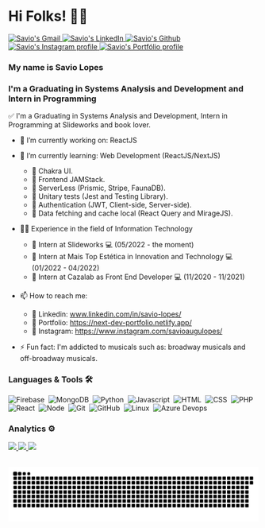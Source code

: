 # Hi Folks! 🏳️‍🌈

<p>
  <a target="_blank" href="mailto:savio.dev.lopes@gmail.com">
    <img src="https://img.shields.io/badge/-Gmail-c14438?style=flat-square&logo=Gmail&logoColor=3f72af&color=112d4e&link=savio.dev.lopes@gmail.com" alt="Savio's Gmail" />
  </a>
  
  <a target="_blank" href="https://www.linkedin.com/in/savio-lopes">
    <img src="https://img.shields.io/badge/-Linkedin-6633cc?style=flat-square&logo=Linkedin&logoColor=3f72af&color=112d4e&link=https://www.linkedin.com/in/savio-lopes/" alt="Savio's LinkedIn" />
  </a>
  
  <a target="_blank" href="https://github.com/savio-2-lopes/savio-2-lopes">
    <img src="https://img.shields.io/badge/-Github-6633cc?style=flat-square&logo=github&logoColor=3f72af&color=112d4e&link=https://www.github.com/savio-2-lopes/" alt="Savio's Github" />
  </a>
  
  <a target="_blank" href="https://www.instagram.com/savioaugulopes">
    <img src="https://img.shields.io/badge/-Instagram-6633cc?style=flat-square&logo=instagram&color=112d4e&logoColor=3f72af&link=https://www.instagram.com/savioaugulopes" alt="Savio's Instagram profile" />
  </a>
  
  <a target="_blank" href="https://next-dev-portfolio.netlify.app/">
    <img src="https://img.shields.io/badge/-Portfólio-6633cc?style=flat-square&logo=netlify&logoColor=3f72af&color=112d4e&link=https://next-dev-portfolio.netlify.app/" alt="Savio's Portfólio profile" />
  </a>
</p>


### My name is Savio Lopes

### I'm a Graduating in Systems Analysis and Development and Intern in Programming

✅ I'm a Graduating in Systems Analysis and Development, Intern in Programming at Slideworks and book lover.

- 🔭 I’m currently working on: ReactJS
- 🌱 I’m currently learning: Web Development (ReactJS/NextJS)
  - 🎯 Chakra UI.
  - 🎯 Frontend JAMStack.
  - 🎯 ServerLess (Prismic, Stripe, FaunaDB).
  - 🎯 Unitary tests (Jest and Testing Library).
  - 🎯 Authentication (JWT, Client-side, Server-side).
  - 🎯 Data fetching and cache local (React Query and MirageJS).

- 👨‍💻 Experience in the field of Information Technology
  - 🎯 Intern at Slideworks :computer: (05/2022 - the moment)
  - 🎯 Intern at Mais Top Estética in Innovation and Technology :computer: (01/2022 - 04/2022)
  - 🎯 Intern at Cazalab as Front End Developer :computer: (11/2020 - 11/2021)

- 📫 How to reach me: 
  - 🎯 Linkedin: www.linkedin.com/in/savio-lopes/
  - 🎯 Portfolio: https://next-dev-portfolio.netlify.app/
  - 🎯 Instagram: https://www.instagram.com/savioaugulopes/
- ⚡ Fun fact: I'm addicted to musicals such as: broadway musicals and off-broadway musicals.


### Languages & Tools 🛠  

![Firebase](https://img.shields.io/badge/-Firebase-05122A?style=for-the-badge&logo=firebase)&nbsp;
![MongoDB](https://img.shields.io/badge/-MongoDB-05122A?style=for-the-badge&logo=mongodb)&nbsp;
![Python](https://img.shields.io/badge/-Python-05122A?style=for-the-badge&logo=python)&nbsp;
![Javascript](https://img.shields.io/badge/-Javascript-05122A?style=for-the-badge&logo=javascript)&nbsp;
![HTML](https://img.shields.io/badge/-Html-05122A?style=for-the-badge&logo=html5)&nbsp;
![CSS](https://img.shields.io/badge/-Css-05122A?style=for-the-badge&logo=css3&logoColor=blue)&nbsp;
![PHP](https://img.shields.io/badge/-Php-05122A?style=for-the-badge&logo=php&logoColor=blue)&nbsp;
![React](https://img.shields.io/badge/-React-05122A?style=for-the-badge&logo=react)&nbsp;
![Node](https://img.shields.io/badge/-Node-05122A?style=for-the-badge&logo=node.js)&nbsp;
![Git](https://img.shields.io/badge/-Git-05122A?style=for-the-badge&logo=git)&nbsp;
![GitHub](https://img.shields.io/badge/-GitHub-05122A?style=for-the-badge&logo=github)&nbsp;
![Linux](https://img.shields.io/badge/-Linux-05122A?style=for-the-badge&logo=linux&logoColor=white)&nbsp;
![Azure Devops](https://img.shields.io/badge/-AzureDevops-05122A?style=for-the-badge&logo=azuredevops&logoColor=blue)&nbsp;

### Analytics ⚙️

 <div style="margin-left:auto; margin-right:auto">
  <a href="https://github.com/savio-2-lopes">
  <img height="180em" src="https://github-readme-stats.vercel.app/api?username=savio-2-lopes&show_icons=true&theme=tokyonight&include_all_commits=true&count_private=true"/>
  <img height="180em" src="https://github-readme-stats.vercel.app/api/top-langs/?username=savio-2-lopes&layout=compact&langs_count=7&theme=tokyonight"/>
  <img  src="https://github-readme-streak-stats.herokuapp.com/?user=savio-2-lopes&theme=tokyonight" height="180em" />
</div>

<br>
  
![Snake animation](https://github.com/savio-2-lopes/savio-2-lopes/blob/output/github-user-contribution.svg)
